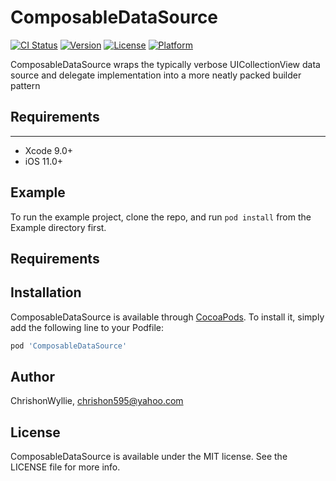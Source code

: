 # ComposableDataSource

[![CI Status](https://img.shields.io/travis/ChrishonWyllie/ComposableDataSource.svg?style=flat)](https://travis-ci.org/ChrishonWyllie/ComposableDataSource)
[![Version](https://img.shields.io/cocoapods/v/ComposableDataSource.svg?style=flat)](https://cocoapods.org/pods/ComposableDataSource)
[![License](https://img.shields.io/cocoapods/l/ComposableDataSource.svg?style=flat)](https://cocoapods.org/pods/ComposableDataSource)
[![Platform](https://img.shields.io/cocoapods/p/ComposableDataSource.svg?style=flat)](https://cocoapods.org/pods/ComposableDataSource)

ComposableDataSource wraps the typically verbose UICollectionView data source and delegate implementation into a more neatly packed builder pattern

## Requirements

<hr />

<ul>
<li>Xcode 9.0+</li>
<li>iOS 11.0+</li>
</ul>

## Example

To run the example project, clone the repo, and run `pod install` from the Example directory first.

## Requirements

## Installation

ComposableDataSource is available through [CocoaPods](https://cocoapods.org). To install
it, simply add the following line to your Podfile:

```ruby
pod 'ComposableDataSource'
```

## Author

ChrishonWyllie, chrishon595@yahoo.com

## License

ComposableDataSource is available under the MIT license. See the LICENSE file for more info.
